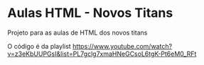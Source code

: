 # Aulas HTML - Novos Titans
Projeto para as aulas de HTML dos novos titans

O código é da playlist https://www.youtube.com/watch?v=z3eKbUUPGsI&list=PL7gclg7xmaHNeGCsoL6tgK-Pt6eM0_RFt